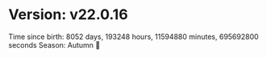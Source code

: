 # Version: v22.0.16
Time since birth: 8052 days, 193248 hours, 11594880 minutes, 695692800 seconds
Season: Autumn 🍁
